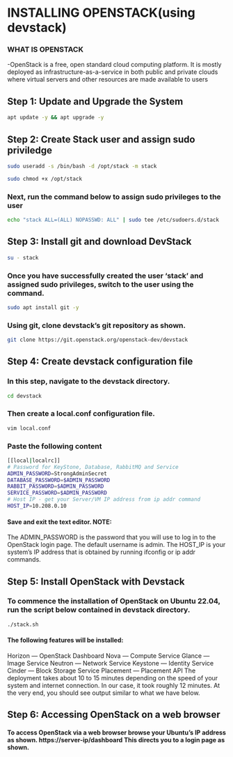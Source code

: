 # INSTALLING OPENSTACK(using devstack)
### WHAT IS OPENSTACK 
-OpenStack is a free, open standard cloud computing platform. It is mostly deployed as infrastructure-as-a-service in both public and private clouds where virtual servers and other resources are made available to users
## Step 1: Update and Upgrade the System
```bash
apt update -y && apt upgrade -y
```
## Step 2: Create Stack user and assign sudo priviledge
```bash
sudo useradd -s /bin/bash -d /opt/stack -m stack
```
```bash
sudo chmod +x /opt/stack
```
### Next, run the command below to assign sudo privileges to the user
```bash
echo "stack ALL=(ALL) NOPASSWD: ALL" | sudo tee /etc/sudoers.d/stack
```
## Step 3: Install git and download DevStack
```bash
su - stack
```
### Once you have successfully created the user ‘stack’ and assigned sudo privileges, switch to the user using the command.
```bash
sudo apt install git -y
```
### Using git, clone devstack’s git repository as shown.
```bash
git clone https://git.openstack.org/openstack-dev/devstack
```
## Step 4: Create devstack configuration file
### In this step, navigate to the devstack directory.
```bash
cd devstack
```
### Then create a local.conf configuration file.
```bash
vim local.conf
```
### Paste the following content
```bash
[[local|localrc]]
# Password for KeyStone, Database, RabbitMQ and Service
ADMIN_PASSWORD=StrongAdminSecret
DATABASE_PASSWORD=$ADMIN_PASSWORD
RABBIT_PASSWORD=$ADMIN_PASSWORD
SERVICE_PASSWORD=$ADMIN_PASSWORD
# Host IP - get your Server/VM IP address from ip addr command
HOST_IP=10.208.0.10
```
#### Save and exit the text editor. NOTE:

The ADMIN_PASSWORD is the password that you will use to log in to the OpenStack login page. The default username is admin.
The HOST_IP is your system’s IP address that is obtained by running ifconfig or ip addr commands.
## Step 5: Install OpenStack with Devstack
### To commence the installation of OpenStack on Ubuntu 22.04, run the script below contained in devstack directory.
```bash
./stack.sh
```
#### The following features will be installed:

Horizon — OpenStack Dashboard
Nova — Compute Service
Glance — Image Service
Neutron — Network Service
Keystone — Identity Service
Cinder — Block Storage Service
Placement — Placement API
The deployment takes about 10 to 15 minutes depending on the speed of your system and internet connection. In our case, it took roughly 12 minutes. At the very end, you should see output similar to what we have below.

## Step 6: Accessing OpenStack on a web browser
#### To access OpenStack via a web browser browse your Ubuntu’s IP address as shown. https://server-ip/dashboard This directs you to a login page as shown.

